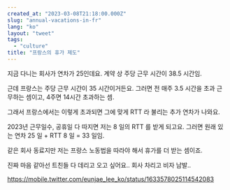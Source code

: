 ```yaml
---
created_at: "2023-03-08T21:18:00.000Z"
slug: "annual-vacations-in-fr"
lang: "ko"
layout: "tweet"
tags: 
  - "culture"
title: "프랑스의 휴가 제도"
---
```



지금 다니는 회사가 연차가 25인데요. 계약 상 주당 근무 시간이 38.5 시간임. 

근데 프랑스는 주당 근무 시간이 35 시간이거든요. 그러면 전 매주 3.5 시간을 초과 근무하는 셈이고, 4주면 14시간 초과하는 셈.

그래서 프랑스에서는 이렇게 초과되면 그에 맞게 RTT 라 불리는 추가 연차가 나와요.

2023년 근무일수, 공휴일 다 따지면 저는 8 일의 RTT 를 받게 되고요. 그러면 원래 있는 연차 25 일 + RTT 8 일 = 33 일임.

같은 회사 동료지만 저는 프랑스 노동법을 따라야 해서 휴가를 더 받는 셈이죠.

진짜 마음 같아선 트친들 다 데리고 오고 싶어요.. 회사 차리고 비자 남발..

https://mobile.twitter.com/eunjae_lee_ko/status/1633578025114542083